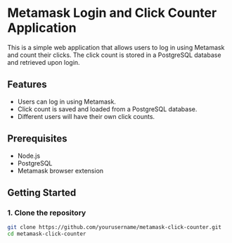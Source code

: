 # Metamask Login and Click Counter Application

This is a simple web application that allows users to log in using Metamask and count their clicks. The click count is stored in a PostgreSQL database and retrieved upon login.

## Features

- Users can log in using Metamask.
- Click count is saved and loaded from a PostgreSQL database.
- Different users will have their own click counts.

## Prerequisites

- Node.js
- PostgreSQL
- Metamask browser extension

## Getting Started

### 1. Clone the repository

```bash
git clone https://github.com/yourusername/metamask-click-counter.git
cd metamask-click-counter
